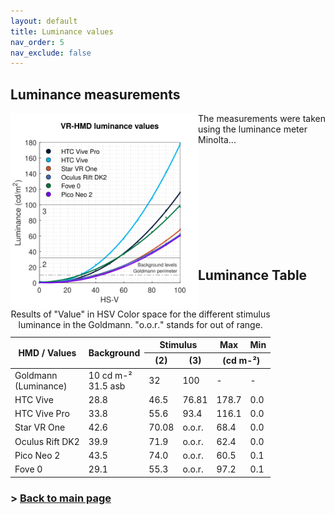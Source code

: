 ```yaml
---
layout: default
title: Luminance values
nav_order: 5
nav_exclude: false
---
```


## Luminance measurements
<p>
<img src="https://github.com/ZeissVisionScienceLab/HMD-FOV//blob/main/assets/images/luminancefig.svg?raw=true" alt="Luminance values Figure" width="300" align="left"/>

The measurements were taken using the luminance meter Minolta...

<br><br><br><br><br><br><br><br><br>
</p>

## Luminance Table
<p>
<div id="tableTex">
  <div class="scroll-wrapper">  
    <table>
    <caption> Results of "Value" in HSV Color space for the different stimulus luminance in the Goldmann. "o.o.r." stands for out of range. </caption>
    <thead>
      <tr>
        <th  rowspan="2">HMD / Values</th>
        <th  colspan="2" rowspan="2">Background</th>
        <th  colspan="2">Stimulus</th>
        <th >Max</th>
        <th >Min</th>
      </tr>
      <tr>
        <th >(2)</th>
        <th >(3)</th>
        <th  colspan="2">(cd m-²)</th>
      </tr>
    </thead>
    <tbody>
    <tr>
      <td text-align="left">Goldmann<br>(Luminance)</td>
      <td  colspan="2">10 cd m-²<br>31.5 asb</td>
      <td >32</td>
      <td >100</td>
      <td >-</td>
      <td >-</td>
    </tr>
    <tr>
      <td text-align="left">HTC Vive</td>
      <td  colspan="2">28.8</td>
      <td >46.5</td>
      <td >76.81</td>
      <td >178.7</td>
      <td >0.0</td>
    </tr>
    <tr>
      <td text-align="left">HTC Vive Pro</td>
      <td  colspan="2">33.8</td>
      <td >55.6</td>
      <td >93.4</td>
      <td >116.1</td>
      <td >0.0</td>
    </tr>
    <tr>
      <td text-align="left">Star VR One</td>
      <td  colspan="2">42.6</td>
      <td >70.08</td>
      <td >o.o.r.</td>
      <td >68.4</td>
      <td >0.0</td>
    </tr>
    <tr>
      <td text-align="left">Oculus Rift DK2</td>
      <td  colspan="2">39.9</td>
      <td >71.9</td>
      <td >o.o.r.</td>
      <td >62.4</td>
      <td >0.0</td>
    </tr>
    <tr>
      <td text-align="left">Pico Neo 2</td>
      <td  colspan="2">43.5</td>
      <td >74.0</td>
      <td >o.o.r.</td>
      <td >60.5</td>
      <td >0.1</td>
    </tr>
    <tr>
      <td text-align="left">Fove 0</td>
      <td  colspan="2">29.1</td>
      <td >55.3</td>
      <td >o.o.r.</td>
      <td >97.2</td>
      <td >0.1</td>
    </tr>
    </tbody>
    </table>
  </div>
</div>
</p>

### > [Back to main page](https://zeissvisionsciencelab.github.io/HMD-FOV/)